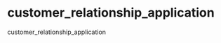 customer_relationship_application
=================================

customer_relationship_application
